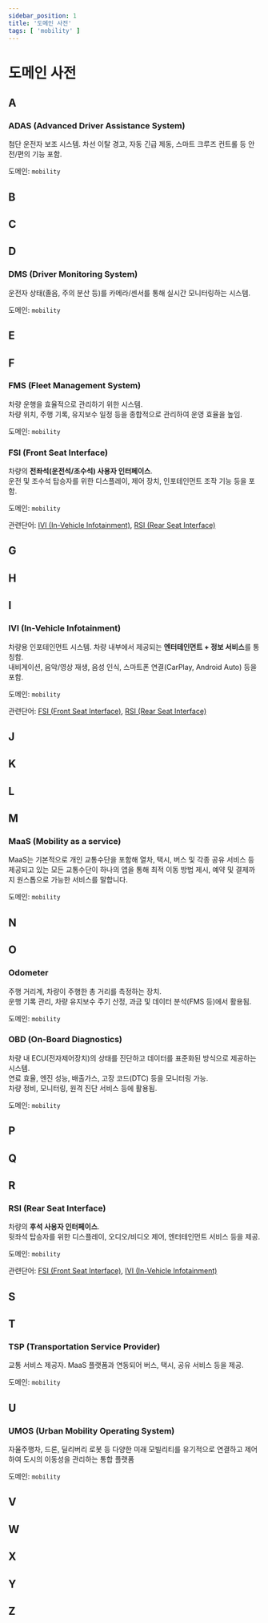 ```yaml
---
sidebar_position: 1
title: '도메인 사전'
tags: [ 'mobility' ]
---
```


# 도메인 사전

## A

### ADAS (Advanced Driver Assistance System)

첨단 운전자 보조 시스템. 차선 이탈 경고, 자동 긴급 제동, 스마트 크루즈 컨트롤 등 안전/편의 기능 포함.

도메인: `mobility`

## B

## C

## D

### DMS (Driver Monitoring System)

운전자 상태(졸음, 주의 분산 등)를 카메라/센서를 통해 실시간 모니터링하는 시스템.

도메인: `mobility`

## E

## F

### FMS (Fleet Management System)

차량 운행을 효율적으로 관리하기 위한 시스템.  
차량 위치, 주행 기록, 유지보수 일정 등을 종합적으로 관리하여 운영 효율을 높임.

도메인: `mobility`

### FSI (Front Seat Interface)

차량의 **전좌석(운전석/조수석) 사용자 인터페이스**.  
운전 및 조수석 탑승자를 위한 디스플레이, 제어 장치, 인포테인먼트 조작 기능 등을 포함.

도메인: `mobility`

관련단어: [IVI (In-Vehicle Infotainment)](#ivi-in-vehicle-infotainment), [RSI (Rear Seat Interface)](#rsi-rear-seat-interface)

## G

## H

## I

### IVI (In-Vehicle Infotainment)

차량용 인포테인먼트 시스템. 차량 내부에서 제공되는 **엔터테인먼트 + 정보 서비스**를 통칭함.  
내비게이션, 음악/영상 재생, 음성 인식, 스마트폰 연결(CarPlay, Android Auto) 등을 포함.

도메인: `mobility`

관련단어: [FSI (Front Seat Interface)](#fsi-front-seat-interface), [RSI (Rear Seat Interface)](#rsi-rear-seat-interface)

## J

## K

## L

## M

### MaaS (Mobility as a service)

MaaS는 기본적으로 개인 교통수단을 포함해 열차, 택시, 버스 및 각종 공유 서비스 등 제공되고 있는 모든 교통수단이 하나의 앱을 통해 최적 이동 방법 제시, 예약 및 결제까지 원스톱으로 가능한 서비스를 말합니다.

도메인: `mobility`

## N

## O

### Odometer

주행 거리계, 차량이 주행한 총 거리를 측정하는 장치.  
운행 기록 관리, 차량 유지보수 주기 산정, 과금 및 데이터 분석(FMS 등)에서 활용됨.

도메인: `mobility`

### OBD (On-Board Diagnostics)

차량 내 ECU(전자제어장치)의 상태를 진단하고 데이터를 표준화된 방식으로 제공하는 시스템.  
연료 효율, 엔진 성능, 배출가스, 고장 코드(DTC) 등을 모니터링 가능.  
차량 정비, 모니터링, 원격 진단 서비스 등에 활용됨.

도메인: `mobility`

## P

## Q

## R

### RSI (Rear Seat Interface)

차량의 **후석 사용자 인터페이스**.  
뒷좌석 탑승자를 위한 디스플레이, 오디오/비디오 제어, 엔터테인먼트 서비스 등을 제공.

도메인: `mobility`

관련단어: [FSI (Front Seat Interface)](#fsi-front-seat-interface), [IVI (In-Vehicle Infotainment)](#ivi-in-vehicle-infotainment)

## S

## T

### TSP (Transportation Service Provider)

교통 서비스 제공자. MaaS 플랫폼과 연동되어 버스, 택시, 공유 서비스 등을 제공.  

도메인: `mobility`

## U

### UMOS (Urban Mobility Operating System)

자율주행차, 드론, 딜리버리 로봇 등 다양한 미래 모빌리티를 유기적으로 연결하고 제어하여 도시의 이동성을 관리하는 통합 플랫폼

도메인: `mobility`

## V

## W

## X

## Y

## Z
 

